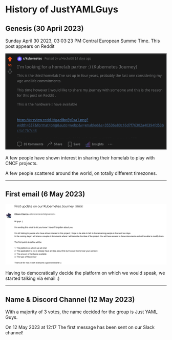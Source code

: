 # History of JustYAMLGuys

## Genesis (30 April 2023)

Sunday April 30 2023, 03:03:23 PM Central European Summe Time. This post appears on Reddit


![Reddit](img/reddit.png)

A few people have shown interest in sharing their homelab to play with CNCF projects.

A few people scattered around the world, on totally different timezones.

___

## First email (6 May 2023)

![first-email.png](/img/first-email.png)

Having to democratically decide the platform on which we would speak, we started talking via email :)

___

## Name & Discord Channel (12 May 2023)

With a majority of 3 votes, the name decided for the group is Just YAML Guys.

On 12 May 2023 at 12:17 The first message has been sent on our Slack channel!

